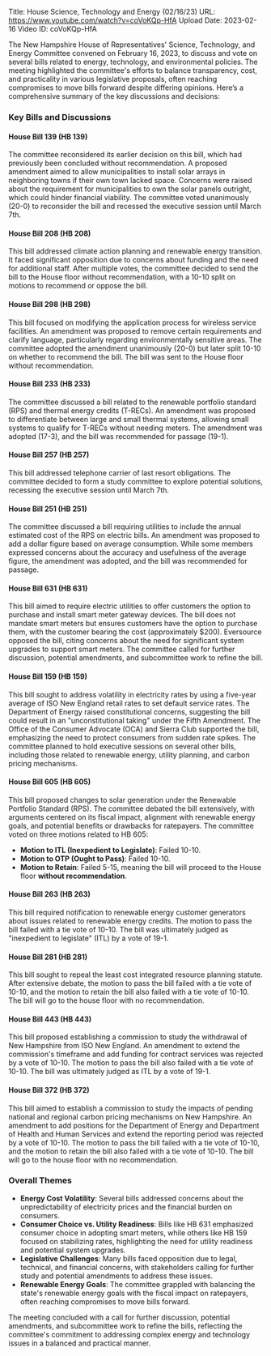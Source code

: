 Title: House Science, Technology and Energy (02/16/23)
URL: https://www.youtube.com/watch?v=coVoKQp-HfA
Upload Date: 2023-02-16
Video ID: coVoKQp-HfA

The New Hampshire House of Representatives' Science, Technology, and Energy Committee convened on February 16, 2023, to discuss and vote on several bills related to energy, technology, and environmental policies. The meeting highlighted the committee's efforts to balance transparency, cost, and practicality in various legislative proposals, often reaching compromises to move bills forward despite differing opinions. Here’s a comprehensive summary of the key discussions and decisions:

### **Key Bills and Discussions**

#### **House Bill 139 (HB 139)**  
The committee reconsidered its earlier decision on this bill, which had previously been concluded without recommendation. A proposed amendment aimed to allow municipalities to install solar arrays in neighboring towns if their own town lacked space. Concerns were raised about the requirement for municipalities to own the solar panels outright, which could hinder financial viability. The committee voted unanimously (20-0) to reconsider the bill and recessed the executive session until March 7th.

#### **House Bill 208 (HB 208)**  
This bill addressed climate action planning and renewable energy transition. It faced significant opposition due to concerns about funding and the need for additional staff. After multiple votes, the committee decided to send the bill to the House floor without recommendation, with a 10-10 split on motions to recommend or oppose the bill.

#### **House Bill 298 (HB 298)**  
This bill focused on modifying the application process for wireless service facilities. An amendment was proposed to remove certain requirements and clarify language, particularly regarding environmentally sensitive areas. The committee adopted the amendment unanimously (20-0) but later split 10-10 on whether to recommend the bill. The bill was sent to the House floor without recommendation.

#### **House Bill 233 (HB 233)**  
The committee discussed a bill related to the renewable portfolio standard (RPS) and thermal energy credits (T-RECs). An amendment was proposed to differentiate between large and small thermal systems, allowing small systems to qualify for T-RECs without needing meters. The amendment was adopted (17-3), and the bill was recommended for passage (19-1).

#### **House Bill 257 (HB 257)**  
This bill addressed telephone carrier of last resort obligations. The committee decided to form a study committee to explore potential solutions, recessing the executive session until March 7th.

#### **House Bill 251 (HB 251)**  
The committee discussed a bill requiring utilities to include the annual estimated cost of the RPS on electric bills. An amendment was proposed to add a dollar figure based on average consumption. While some members expressed concerns about the accuracy and usefulness of the average figure, the amendment was adopted, and the bill was recommended for passage.

#### **House Bill 631 (HB 631)**  
This bill aimed to require electric utilities to offer customers the option to purchase and install smart meter gateway devices. The bill does not mandate smart meters but ensures customers have the option to purchase them, with the customer bearing the cost (approximately $200). Eversource opposed the bill, citing concerns about the need for significant system upgrades to support smart meters. The committee called for further discussion, potential amendments, and subcommittee work to refine the bill.

#### **House Bill 159 (HB 159)**  
This bill sought to address volatility in electricity rates by using a five-year average of ISO New England retail rates to set default service rates. The Department of Energy raised constitutional concerns, suggesting the bill could result in an "unconstitutional taking" under the Fifth Amendment. The Office of the Consumer Advocate (OCA) and Sierra Club supported the bill, emphasizing the need to protect consumers from sudden rate spikes. The committee planned to hold executive sessions on several other bills, including those related to renewable energy, utility planning, and carbon pricing mechanisms.

#### **House Bill 605 (HB 605)**  
This bill proposed changes to solar generation under the Renewable Portfolio Standard (RPS). The committee debated the bill extensively, with arguments centered on its fiscal impact, alignment with renewable energy goals, and potential benefits or drawbacks for ratepayers. The committee voted on three motions related to HB 605:
- **Motion to ITL (Inexpedient to Legislate)**: Failed 10-10.
- **Motion to OTP (Ought to Pass)**: Failed 10-10.
- **Motion to Retain**: Failed 5-15, meaning the bill will proceed to the House floor **without recommendation**.

#### **House Bill 263 (HB 263)**  
This bill required notification to renewable energy customer generators about issues related to renewable energy credits. The motion to pass the bill failed with a tie vote of 10-10. The bill was ultimately judged as "inexpedient to legislate" (ITL) by a vote of 19-1.

#### **House Bill 281 (HB 281)**  
This bill sought to repeal the least cost integrated resource planning statute. After extensive debate, the motion to pass the bill failed with a tie vote of 10-10, and the motion to retain the bill also failed with a tie vote of 10-10. The bill will go to the house floor with no recommendation.

#### **House Bill 443 (HB 443)**  
This bill proposed establishing a commission to study the withdrawal of New Hampshire from ISO New England. An amendment to extend the commission's timeframe and add funding for contract services was rejected by a vote of 10-10. The motion to pass the bill also failed with a tie vote of 10-10. The bill was ultimately judged as ITL by a vote of 19-1.

#### **House Bill 372 (HB 372)**  
This bill aimed to establish a commission to study the impacts of pending national and regional carbon pricing mechanisms on New Hampshire. An amendment to add positions for the Department of Energy and Department of Health and Human Services and extend the reporting period was rejected by a vote of 10-10. The motion to pass the bill failed with a tie vote of 10-10, and the motion to retain the bill also failed with a tie vote of 10-10. The bill will go to the house floor with no recommendation.

### **Overall Themes**
- **Energy Cost Volatility**: Several bills addressed concerns about the unpredictability of electricity prices and the financial burden on consumers.
- **Consumer Choice vs. Utility Readiness**: Bills like HB 631 emphasized consumer choice in adopting smart meters, while others like HB 159 focused on stabilizing rates, highlighting the need for utility readiness and potential system upgrades.
- **Legislative Challenges**: Many bills faced opposition due to legal, technical, and financial concerns, with stakeholders calling for further study and potential amendments to address these issues.
- **Renewable Energy Goals**: The committee grappled with balancing the state's renewable energy goals with the fiscal impact on ratepayers, often reaching compromises to move bills forward.

The meeting concluded with a call for further discussion, potential amendments, and subcommittee work to refine the bills, reflecting the committee's commitment to addressing complex energy and technology issues in a balanced and practical manner.